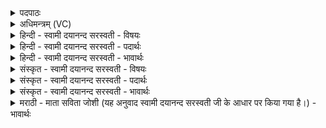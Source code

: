 <details><summary>पदपाठः</summary>

घृ॒ताची॑। अ॒सि॒। जु॒हूः। नाम्ना॑। सा। इ॒दम्। प्रि॒येण॑। धाम्ना॑। प्रि॒यम्। सदः॑। आ। सी॒द॒। घृ॒ताची॑। अ॒सि॒। उ॒प॒भृदित्यु॑प॒ऽभृत्। नाम्ना॑। सा। इ॒दम्। प्रि॒येण॑। धाम्ना॑। प्रि॒यम्। सदः॑। आ। सी॒द॒। घृ॒ताची॑। अ॒सि॒। ध्रु॒वा। नाम्ना॑। सा। इ॒दम्। प्रि॒येण॑। धाम्ना॑। प्रि॒यम्। सदः॑। आ। सी॒द॒। प्रि॒येण॑। धाम्ना॑। प्रि॒यम्। सदः॑। आ। सी॒द॒। ध्रु॒वा। अ॒स॒द॒न्। ऋ॒तस्य॑। योनौ॑। ता। वि॒ष्णो॒ऽइति॑ विष्णो। पा॒हि। पा॒हि। य॒ज्ञम्। पा॒हि। य॒ज्ञप॑ति॒मिति॑ य॒ज्ञऽप॑तिम्। पा॒हि। माम्। य॒ज्ञ॒न्य᳖मिति॑ यज्ञ॒ऽन्य᳖म्। ६।
</details>

<details><summary>अधिमन्त्रम् (VC)</summary>

- विष्णुः सर्वस्य
- परमेष्ठी प्रजापतिर्ऋषिः
- ब्राह्मी त्रिष्टुप्, निचृत् त्रिष्टुप्
- धैवतः
</details>

<details><summary>हिन्दी - स्वामी दयानन्द सरस्वती - विषयः</summary>

फिर उक्त यज्ञ से क्या-क्या प्रिय सुख सिद्ध होता है, सो अगले मन्त्र में प्रकाशित किया है ॥
</details>

<details><summary>हिन्दी - स्वामी दयानन्द सरस्वती - पदार्थः</summary>

पदार्थान्वयभाषाः -  जो [(नाम्ना)] (जुहूः) हवि अग्नि में डालने के लिये सुख की उत्पन्न करनेवाली (घृताची) घृत को प्राप्त करानेवाली आदान क्रिया (असि) है (सा) वह यज्ञ में युक्त की हुई सार ग्रहण की क्रिया है सो (प्रियेण) सुखों से तृप्त करनेवाला शोभायमान (धाम्ना) स्थान के साथ वर्त्तमान होके (इदम्) यह (प्रियम्) जिस में तृप्त करनेवाले (सदः) उत्तम-उत्तम सुखों को प्राप्त होते हैं, उन को (आसीद) सिद्ध करती है। जो (नाम्ना) प्रसिद्धि से (उपभृत) समीप प्राप्त हुए पदार्थों को धारण करने तथा (घृताची) जल को प्राप्त करानेवाली हस्तक्रिया (असि) है (सा) वह यज्ञ में युक्त की हुई (प्रियेण) प्रीति के हेतु (धाम्ना) स्थल से (इदम्) यह ओषधि आदि पदार्थों का समूह (प्रियम्) जो कि आरोग्यपूर्वक सुखदायक और (सदः) दुःखों का नाश करनेवाला है, उस को (आसीद) अच्छी प्रकार प्राप्त कराती है तथा जो [(नाम्ना)] (ध्रुवा) स्थिर सुखों वा (घृताची) आयु के निमित्त की देनेवाली विद्या (असि) होती है (सा) वह अच्छी प्रकार उत्तम कार्यों में युक्त की हुई (प्रियेण) प्रीति उत्पन्न करनेवाले [धाम्ना] स्थिरता के निमित्त से (इदम्) इस (प्रियम्) आनन्द करानेवाले जीवन वा (सदः) वस्तुओं को (आसीद) प्राप्त करती है। जिस क्रिया करके (प्रियेण) प्रसन्नता के करने हारे (धाम्ना) हृदय से (प्रियम्) प्रसन्नता करनेवाला (सदः) ज्ञान (आसीद) अच्छी प्रकार प्राप्त होता है, (सा) वह विज्ञानरीति सब को नित्य सिद्ध करनी चाहिये। हे (विष्णो) व्यापकेश्वर ! जैसे जो-जो (ऋतस्य योनौ) शुद्ध यज्ञ में (ध्रुवा) स्थिर वस्तु (असदन्) हो सके, वैसे ही [ता] उनकी निरन्तर (पाहि) रक्षा कीजिये तथा कृपा कर के [(यज्ञम्)] यज्ञ की (पाहि) रक्षा कीजिये (यज्ञन्यम्) यज्ञ प्राप्त करने (यज्ञपतिम्) यज्ञ को पालन करने हारे यजमान की (पाहि) रक्षा करो और यज्ञ को प्रकाशित करनेवाले (माम्) मुझे (च) भी (पाहि) पालिये ॥६॥
</details>

<details><summary>हिन्दी - स्वामी दयानन्द सरस्वती - भावार्थः</summary>

भावार्थभाषाः -  जो यज्ञ पूर्वोक्त मन्त्र में वसु, रुद्र और आदित्य से सिद्ध होने के लिये कहा है, वह वायु और जल की शुद्धि के द्वारा सब स्थान और सब वस्तुओं को प्रीति कराने हारे उत्तम सुख को बढ़ानेवाले कर देता है, सब मनुष्यों को उनकी वृद्धि वा रक्षा के लिये व्यापक ईश्वर की प्रार्थना और सदा अच्छी प्रकार पुरुषार्थ करना चाहिये ॥६॥
</details>

<details><summary>संस्कृत - स्वामी दयानन्द सरस्वती - विषयः</summary>

स किं किं प्रियं सुखं साधयतीत्युपदिश्यते ॥
</details>

<details><summary>संस्कृत - स्वामी दयानन्द सरस्वती - पदार्थः</summary>

पदार्थान्वयभाषाः -  या जुहूर्नाम्ना घृताच्यसि भवति सा यज्ञे प्रयुक्ता सती प्रियेण धाम्ना सह वर्त्तमानमिदं प्रियं सद आसीद आसादयति। योपभृन्नाम्ना घृताच्य(स्य)स्ति, साऽथ यत्ते प्रयुक्ता सती प्रियेण धाम्नेदं प्रियं सद आसीद समन्तात् प्रापयति। या ध्रुवा नाम्ना घृताच्यसि भवति, सा सम्यक् स्थापिता सती प्रियेण धाम्नेदं प्रियं सद आसीद आगमयति। यथा क्रियया प्रियेण धाम्ना प्रियं सद आसीद समन्तात् प्राप्नोति। सा सर्वैर्नित्यं साध्या। हे विष्णो ! यथेमानि ऋतस्य योनौ ध्रुवा ध्रुवाणि वस्तून्यसदन् भवेयुस्तथैवैतानि निरन्तरं पाहि, तथा कृपया यज्ञं पाहि। यज्ञन्यं यज्ञपतिं पाहि यज्ञन्यं मां च पाहि ॥६॥
</details>

<details><summary>संस्कृत - स्वामी दयानन्द सरस्वती - भावार्थः</summary>

भावार्थभाषाः -  यो यज्ञः पूर्वोक्ते मन्त्रे वसुरुद्रादित्यैः सिध्यति, स वायुजलशुद्धिद्वारा सर्वाणि स्थानानि सर्वाणि वस्तूनि च प्रियाणि निश्चलसुखसाधकानि ज्ञानवर्धकानि च करोति, तेषां वृद्धये रक्षणाय च सर्वैर्मनुष्यैर्व्यापकेश्वरस्य प्रार्थना सम्यक् पुरुषार्थश्च कर्त्तव्य इति ॥६॥
</details>

<details><summary>मराठी - माता सविता जोशी (यह अनुवाद स्वामी दयानन्द सरस्वती जी के आधार पर किया गया है।) - भावार्थः</summary>

भावार्थभाषाः -  पूर्वोक्त मंत्रात वसू, रुद्र, आदित्य इत्यादींद्वारे जो यज्ञ सिद्ध करावा असे सांगितलेले आहे. तो यज्ञ वायू व जलाची शुद्धी करतो आणि सर्व स्थाने व सर्व पदार्थ उत्तम व सुखकारक बनवितो त्यासाठी सर्व माणसांनी यज्ञाची वृद्धी व्हावी व रक्षण व्हावे यासाठी सर्वव्यापक ईश्वराची प्रार्थना करून चांगल्या प्रकारे पुरुषार्थ करावा.
</details>